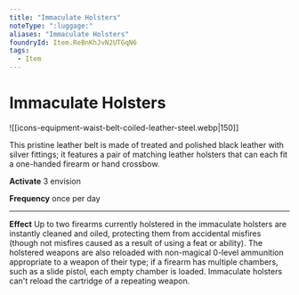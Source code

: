 ```yaml
---
title: "Immaculate Holsters"
noteType: ":luggage:"
aliases: "Immaculate Holsters"
foundryId: Item.ReBnKhJvN2UTGqN6
tags:
  - Item
---
```


# Immaculate Holsters
![[icons-equipment-waist-belt-coiled-leather-steel.webp|150]]

This pristine leather belt is made of treated and polished black leather with silver fittings; it features a pair of matching leather holsters that can each fit a one-handed firearm or hand crossbow.

**Activate** 3 envision

**Frequency** once per day

* * *

**Effect** Up to two firearms currently holstered in the immaculate holsters are instantly cleaned and oiled, protecting them from accidental misfires (though not misfires caused as a result of using a feat or ability). The holstered weapons are also reloaded with non-magical 0-level ammunition appropriate to a weapon of their type; if a firearm has multiple chambers, such as a slide pistol, each empty chamber is loaded. Immaculate holsters can't reload the cartridge of a repeating weapon.
